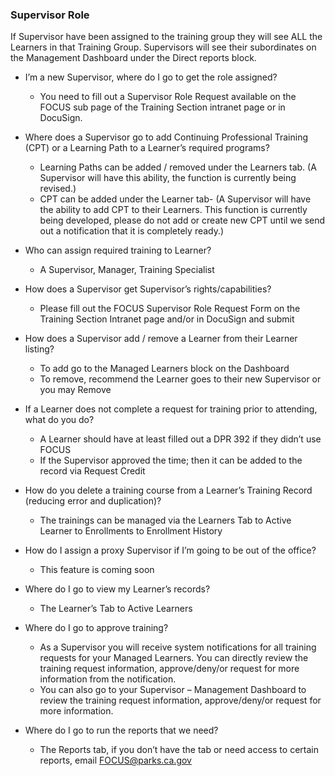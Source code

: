 ### Supervisor Role
If Supervisor have been assigned to the training group they will see ALL the Learners in that Training
Group. Supervisors will see their subordinates on the Management Dashboard under the Direct reports
block.
- I’m a new Supervisor, where do I go to get the role assigned?
  - You need to fill out a Supervisor Role Request available on the FOCUS sub page
of the Training Section intranet page or in DocuSign.
- Where does a Supervisor go to add Continuing Professional Training (CPT) or a
Learning Path to a Learner’s required programs?
  - Learning Paths can be added / removed under the Learners tab. (A Supervisor
will have this ability, the function is currently being revised.)
  - CPT can be added under the Learner tab- (A Supervisor will have the ability to
add CPT to their Learners. This function is currently being developed, please do
not add or create new CPT until we send out a notification that it is completely
ready.)
- Who can assign required training to Learner?
  - A Supervisor, Manager, Training Specialist
- How does a Supervisor get Supervisor’s rights/capabilities?

  - Please fill out the FOCUS Supervisor Role Request Form on the Training Section
Intranet page and/or in DocuSign and submit
- How does a Supervisor add / remove a Learner from their Learner listing?
  - To add go to the Managed Learners block on the Dashboard
  - To remove, recommend the Learner goes to their new Supervisor or you may
Remove
- If a Learner does not complete a request for training prior to attending, what do you do?
  - A Learner should have at least filled out a DPR 392 if they didn’t use FOCUS
  - If the Supervisor approved the time; then it can be added to the record via
Request Credit
- How do you delete a training course from a Learner’s Training Record (reducing error
and duplication)?
  - The trainings can be managed via the Learners Tab to Active Learner to
Enrollments to Enrollment History
- How do I assign a proxy Supervisor if I’m going to be out of the office?
  - This feature is coming soon
- Where do I go to view my Learner’s records?
  - The Learner’s Tab to Active Learners
- Where do I go to approve training?
  - As a Supervisor you will receive system notifications for all training requests for
your Managed Learners. You can directly review the training request
information, approve/deny/or request for more information from the notification.
  - You can also go to your Supervisor – Management Dashboard to review the
training request information, approve/deny/or request for more information.
- Where do I go to run the reports that we need?
  - The Reports tab, if you don’t have the tab or need access to certain reports,
email FOCUS@parks.ca.gov
